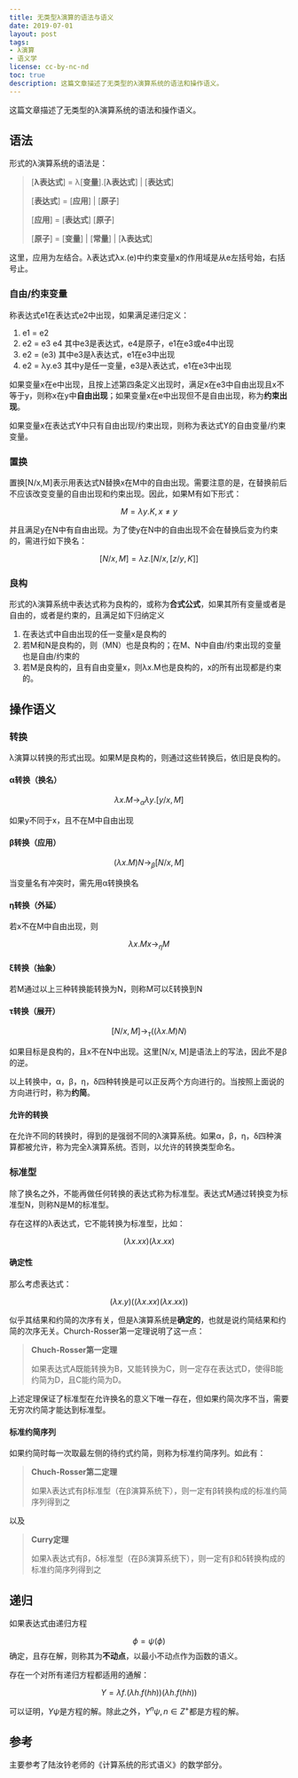 ```yaml
---
title: 无类型λ演算的语法与语义
date: 2019-07-01
layout: post
tags:
- λ演算
- 语义学
license: cc-by-nc-nd
toc: true
description: 这篇文章描述了无类型的λ演算系统的语法和操作语义。
---
```


这篇文章描述了无类型的λ演算系统的语法和操作语义。

## 语法

形式的λ演算系统的语法是：

> [**λ表达式**] = λ[**变量**].[**λ表达式**] \| [**表达式**]
> 
> [**表达式**] = [**应用**] \| [**原子**]
> 
> [**应用**] = [**表达式**] [**原子**]
> 
> [**原子**] = [**变量**] \| [**常量**] \| [**λ表达式**]

这里，应用为左结合。λ表达式λx.(e)中约束变量x的作用域是从e左括号始，右括号止。

### 自由/约束变量

称表达式e1在表达式e2中出现，如果满足递归定义：

1. e1 = e2
2. e2 = e3 e4 其中e3是表达式，e4是原子，e1在e3或e4中出现
3. e2 = (e3) 其中e3是λ表达式，e1在e3中出现
4. e2 = λy.e3 其中y是任一变量，e3是λ表达式，e1在e3中出现

如果变量x在e中出现，且按上述第四条定义出现时，满足x在e3中自由出现且x不等于y，则称x在y中**自由出现**；如果变量x在e中出现但不是自由出现，称为**约束出现**。

如果变量x在表达式Y中只有自由出现/约束出现，则称为表达式Y的自由变量/约束变量。

### 置换

置换[N/x,M]表示用表达式N替换x在M中的自由出现。需要注意的是，在替换前后不应该改变变量的自由出现和约束出现。因此，如果M有如下形式：

$$
M = \lambda y.K, x \neq y
$$

并且满足y在N中有自由出现。为了使y在N中的自由出现不会在替换后变为约束的，需进行如下换名：

$$
[N/x, M] = \lambda z.[N/x, [z/y, K]]
$$

### 良构

形式的λ演算系统中表达式称为良构的，或称为**合式公式**，如果其所有变量或者是自由的，或者是约束的，且满足如下归纳定义

1. 在表达式中自由出现的任一变量x是良构的
2. 若M和N是良构的，则（MN）也是良构的；在M、N中自由/约束出现的变量也是自由/约束的
3. 若M是良构的，且有自由变量x，则λx.M也是良构的，x的所有出现都是约束的。

## 操作语义

### 转换

λ演算以转换的形式出现。如果M是良构的，则通过这些转换后，依旧是良构的。

#### α转换（换名）

$$
\lambda x.M \to_\alpha \lambda y.[y/x, M]
$$

如果y不同于x，且不在M中自由出现
#### β转换（应用）

$$
(\lambda x.M)N \to_\beta [N/x, M]
$$

当变量名有冲突时，需先用α转换换名

#### η转换（外延）

若x不在M中自由出现，则

$$
\lambda x.Mx \to_\eta M
$$

#### ξ转换（抽象）

若M通过以上三种转换能转换为N，则称M可以ξ转换到N

#### τ转换（展开）

$$
[N/x,M] \to_\tau ((\lambda x.M)N)
$$

如果目标是良构的，且x不在N中出现。这里[N/x, M]是语法上的写法，因此不是β的逆。

以上转换中，α，β，η，δ四种转换是可以正反两个方向进行的。当按照上面说的方向进行时，称为**约简**。

#### 允许的转换

在允许不同的转换时，得到的是强弱不同的λ演算系统。如果α，β，η，δ四种演算都被允许，称为完全λ演算系统。否则，以允许的转换类型命名。

### 标准型

除了换名之外，不能再做任何转换的表达式称为标准型。表达式M通过转换变为标准型N，则称N是M的标准型。

存在这样的λ表达式，它不能转换为标准型，比如：

$$
(\lambda x.xx)(\lambda x.xx)
$$

#### 确定性

那么考虑表达式：

$$
(\lambda x.y)((\lambda x.xx)(\lambda x.xx))
$$

似乎其结果和约简的次序有关，但是λ演算系统是**确定的**，也就是说约简结果和约简的次序无关。Church-Rosser第一定理说明了这一点：

> **Chuch-Rosser第一定理**
> 
> 如果表达式A既能转换为B，又能转换为C，则一定存在表达式D，使得B能约简为D，且C能约简为D。

上述定理保证了标准型在允许换名的意义下唯一存在，但如果约简次序不当，需要无穷次约简才能达到标准型。

#### 标准约简序列

如果约简时每一次取最左侧的待约式约简，则称为标准约简序列。如此有：

> **Chuch-Rosser第二定理**
> 
> 如果λ表达式有β标准型（在β演算系统下），则一定有β转换构成的标准约简序列得到之

以及

> **Curry定理**
> 
> 如果λ表达式有β，δ标准型（在βδ演算系统下），则一定有β和δ转换构成的标准约简序列得到之

## 递归

如果表达式由递归方程

$$
\phi = \psi(\phi)
$$
确定，且存在解，则称其为**不动点**，以最小不动点作为函数的语义。

存在一个对所有递归方程都适用的通解：

$$
Y = \lambda f. (\lambda h.f(hh))(\lambda h.f(hh))
$$

可以证明，$Y\psi$是方程的解。除此之外，$Y^n\psi, n \in Z^+$都是方程的解。

## 参考

主要参考了陆汝钤老师的《计算系统的形式语义》的数学部分。
